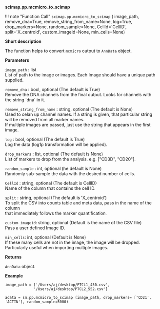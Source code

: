 **scimap.pp.mcmicro_to_scimap**

!!! note "Function Call"
    `scimap.pp.mcmicro_to_scimap` (
      image_path,
      remove_dna=True,
      remove_string_from_name=None,
      log=True,
      drop_markers=None,
      random_sample=None,
      CellId='CellID',
      split='X_centroid',
      custom_imageid=None,
      min_cells=None)

**Short description**

The function helps to convert `mcmicro` output to `AnnData` object.

**Parameters**

`image_path` : list  
List of path to the image or images. Each Image should have a unique path supplied.

`remove_dna` : bool, optional (The default is True)  
Remove the DNA channels from the final output. Looks for channels with the string 'dna' in it.    

`remove_string_from_name` : string, optional (The default is None)  
Used to celan up channel names. If a string is given, that particular string will be removed from all marker names.  
If multiple images are passed, just use the string that appears in the first image.  

`log` : bool, optional (The default is True)  
Log the data (log1p transformation will be applied).  

`drop_markers` : list, optional (The default is None)  
List of markers to drop from the analysis. e.g. ["CD3D", "CD20"].  

`random_sample` : int, optional (he default is None)  
Randomly sub-sample the data with the desired number of cells.  

`CellId` : string, optional (The default is CellID)  
Name of the column that contains the cell ID.  

`split` : string, optional (The default is 'X_centroid')  
To split the CSV into counts table and meta data, pass in the name of the column  
that immediately follows the marker quantification.  

`custom_imageid`: string, optional (Default is the name of the CSV file)  
Pass a user defined Image ID.  

`min_cells`: int, optional (Default is None)  
If these many cells are not in the image, the image will be dropped.  
Particularly useful when importing multiple images.  


**Returns**

`AnnData` object.

**Example**

```
image_path = ['/Users/aj/desktop/PTCL1_450.csv',
             '/Users/aj/desktop/PTCL2_552.csv']

adata = sm.pp.mcmicro_to_scimap (image_path, drop_markers= ['CD21', 'ACTIN'], random_sample=5000)
```
